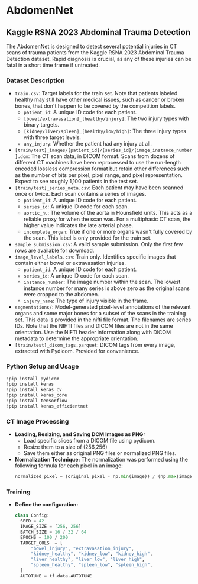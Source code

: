 # AbdomenNet
## Kaggle RSNA 2023 Abdominal Trauma Detection

The AbdomenNet is designed to detect several potential injuries in CT scans of trauma patients from the Kaggle RSNA 2023 Abdominal Trauma Detection dataset. Rapid diagnosis is crucial, as any of these injuries can be fatal in a short time frame if untreated.


### Dataset Description

- `train.csv`: Target labels for the train set. Note that patients labeled healthy may still have other medical issues, such as cancer or broken bones, that don't happen to be covered by the competition labels.
  - `patient_id`: A unique ID code for each patient.
  - `[bowel/extravasation]_[healthy/injury]`: The two injury types with binary targets.
  - `[kidney/liver/spleen]_[healthy/low/high]`: The three injury types with three target levels.
  - `any_injury`: Whether the patient had any injury at all.
- `[train/test]_images/[patient_id]/[series_id]/[image_instance_number].dcm`: The CT scan data, in DICOM format. Scans from dozens of different CT machines have been reprocessed to use the run-length encoded lossless compression format but retain other differences such as the number of bits per pixel, pixel range, and pixel representation. Expect to see roughly 1,100 patients in the test set.
- `[train/test]_series_meta.csv`: Each patient may have been scanned once or twice. Each scan contains a series of images.
  - `patient_id`: A unique ID code for each patient.
  - `series_id`: A unique ID code for each scan.
  - `aortic_hu`: The volume of the aorta in Hounsfield units. This acts as a reliable proxy for when the scan was. For a multiphasic CT scan, the higher value indicates the late arterial phase.
  - `incomplete_organ`: True if one or more organs wasn't fully covered by the scan. This label is only provided for the train set.
- `sample_submission.csv`: A valid sample submission. Only the first few rows are available for download.
- `image_level_labels.csv`: Train only. Identifies specific images that contain either bowel or extravasation injuries.
  - `patient_id`: A unique ID code for each patient.
  - `series_id`: A unique ID code for each scan.
  - `instance_number`: The image number within the scan. The lowest instance number for many series is above zero as the original scans were cropped to the abdomen.
  - `injury_name`: The type of injury visible in the frame.
- `segmentations/`: Model-generated pixel-level annotations of the relevant organs and some major bones for a subset of the scans in the training set. This data is provided in the nifti file format. The filenames are series IDs. Note that the NIFTI files and DICOM files are not in the same orientation. Use the NIFTI header information along with DICOM metadata to determine the appropriate orientation.
- `[train/test]_dicom_tags.parquet`: DICOM tags from every image, extracted with Pydicom. Provided for convenience.


### Python Setup and Usage

```python
!pip install pydicom
!pip install keras
!pip install keras_cv
!pip install keras_core
!pip install tensorflow
!pip install keras_efficientnet

```


### CT Image Processing

- **Loading, Resizing, and Saving DCM Images as PNG:**
  - Load specific slices from a DICOM file using pydicom.
  - Resize them to a size of (256,256)
  - Save them either as original PNG files or normalized PNG files.
- **Normalization Technique:** The normalization was performed using the following formula for each pixel in an image:
  ```python
  normalized_pixel = (original_pixel - np.min(image)) / (np.max(image) - np.min(image))
  ```


### Training

- **Define the configuration:**
  ```python
  class Config:
    SEED = 42
    IMAGE_SIZE = [256, 256]
    BATCH_SIZE = 16 / 32 / 64
    EPOCHS = 100 / 200
    TARGET_COLS  = [
        "bowel_injury", "extravasation_injury",
        "kidney_healthy", "kidney_low", "kidney_high",
        "liver_healthy", "liver_low", "liver_high",
        "spleen_healthy", "spleen_low", "spleen_high",
    ]
    AUTOTUNE = tf.data.AUTOTUNE
  ```
